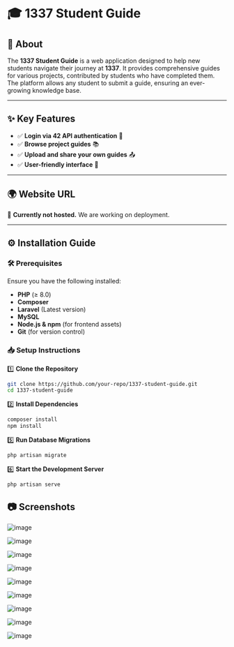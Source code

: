 # 🎓 1337 Student Guide  

## 📜 About  
The **1337 Student Guide** is a web application designed to help new students navigate their journey at **1337**. It provides comprehensive guides for various projects, contributed by students who have completed them. The platform allows any student to submit a guide, ensuring an ever-growing knowledge base.  

---

## ✨ Key Features  
- ✅ **Login via 42 API authentication** 🔑  
- ✅ **Browse project guides** 📚  
- ✅ **Upload and share your own guides** 📤  
- ✅ **User-friendly interface** 🎨  

---

## 🌍 Website URL  
🚧 **Currently not hosted.** We are working on deployment.  

---

## ⚙️ Installation Guide  

### 🛠 Prerequisites  
Ensure you have the following installed:  
- **PHP** (≥ 8.0)  
- **Composer**  
- **Laravel** (Latest version)  
- **MySQL**  
- **Node.js & npm** (for frontend assets)  
- **Git** (for version control)  

### 📥 Setup Instructions  

1️⃣ **Clone the Repository**  
```bash
git clone https://github.com/your-repo/1337-student-guide.git
cd 1337-student-guide
```
2️⃣ **Install Dependencies**
```bash
composer install
npm install
```

5️⃣ **Run Database Migrations**
```bash
php artisan migrate
```

6️⃣ **Start the Development Server**
```bash
php artisan serve
```
## 📷 Screenshots

![image](https://github.com/user-attachments/assets/cba2e3f8-d8fe-455a-8454-9326447c757f)

![image](https://github.com/user-attachments/assets/e8676cf0-46a1-445e-8280-3d27242d8816)

![image](https://github.com/user-attachments/assets/e2a26b62-f5e8-4e6d-94a2-f1918510eab3)

![image](https://github.com/user-attachments/assets/bc43da72-3fd2-4c66-8fbe-2867ad649a9f)

![image](https://github.com/user-attachments/assets/47d8c592-3966-4dcf-bd6a-2155f35c3b0b)

![image](https://github.com/user-attachments/assets/10614a01-f9ae-4729-bda2-26434d7da493)

![image](https://github.com/user-attachments/assets/a15db8c6-8ed7-44f0-b80b-fdc9620348ab)

![image](https://github.com/user-attachments/assets/88f0e0fa-33d7-4200-92f6-453d95b0fcdf)

![image](https://github.com/user-attachments/assets/cb433127-5ecc-4303-8112-08c08c47983c)

